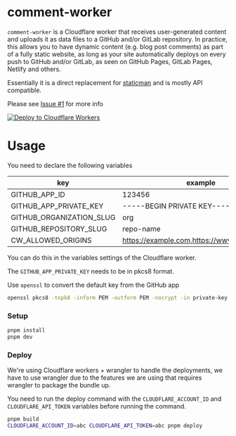 # comment-worker

`comment-worker` is a Cloudflare worker that receives user-generated content and uploads it as data files to a GitHub and/or GitLab repository. In practice, this allows you to have dynamic content (e.g. blog post comments) as part of a fully static website, as long as your site automatically deploys on every push to GitHub and/or GitLab, as seen on GitHub Pages, GitLab Pages, Netlify and others.

Essentially it is a direct replacement for [staticman](https://github.com/eduardoboucas/staticman) and is mostly API compatible.

Please see [Issue #1](https://github.com/zanechua/comment-worker/issues/1) for more info

[![Deploy to Cloudflare Workers](https://deploy.workers.cloudflare.com/button)](https://deploy.workers.cloudflare.com/?url=https://github.com/zanechua/comment-worker)

# Usage

You need to declare the following variables

| key                      | example                                     |
|--------------------------|---------------------------------------------|
| GITHUB_APP_ID            | 123456                                      |
| GITHUB_APP_PRIVATE_KEY   | -----BEGIN PRIVATE KEY-----...              |
| GITHUB_ORGANIZATION_SLUG | org                                         |
| GITHUB_REPOSITORY_SLUG   | repo-name                                   |
| CW_ALLOWED_ORIGINS       | https://example.com,https://www.example.com |

You can do this in the variables settings of the Cloudflare worker.

The `GITHUB_APP_PRIVATE_KEY` needs to be in pkcs8 format.

Use `openssl` to convert the default key from the GitHub app

```bash
openssl pkcs8 -topk8 -inform PEM -outform PEM -nocrypt -in private-key.pem -out private-key-pkcs8.key
```

### Setup

```bash
pnpm install
pnpm dev
```

### Deploy

We're using Cloudflare workers + wrangler to handle the deployments, we have to use wrangler due to the features we are using that requires wrangler to package the bundle up.

You need to run the deploy command with the `CLOUDFLARE_ACCOUNT_ID` and `CLOUDFLARE_API_TOKEN` variables before running the command.

```bash
pnpm build
CLOUDFLARE_ACCOUNT_ID=abc CLOUDFLARE_API_TOKEN=abc pnpm deploy
```
